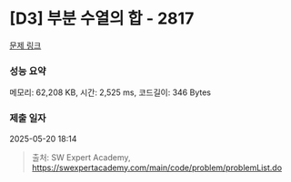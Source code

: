 # [D3] 부분 수열의 합 - 2817 

[문제 링크](https://swexpertacademy.com/main/code/problem/problemDetail.do?contestProbId=AV7IzvG6EksDFAXB) 

### 성능 요약

메모리: 62,208 KB, 시간: 2,525 ms, 코드길이: 346 Bytes

### 제출 일자

2025-05-20 18:14



> 출처: SW Expert Academy, https://swexpertacademy.com/main/code/problem/problemList.do